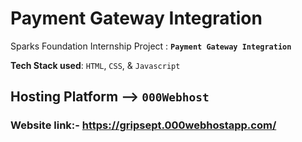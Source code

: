 # Payment Gateway Integration
Sparks Foundation Internship Project : **`Payment Gateway Integration`** 

**Tech Stack used**:
`HTML`, `CSS`,  & `Javascript` 

## Hosting Platform --> `000Webhost`
### Website link:- https://gripsept.000webhostapp.com/
